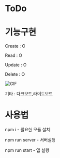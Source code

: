 # ToDo 

# 기능구현

Create : O

Read : O

Update : O

Delete : O

![GIF](https://user-images.githubusercontent.com/83052628/207321311-6aa0985b-c5fc-471f-a3e6-796f45f97ec6.gif)

기타 : 다크모드,라이트모드

# 사용법

npm i - 필요한 모듈 설치

npm run server - 서버실행

npm run start - 앱 실행

